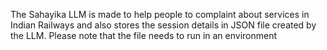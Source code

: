 The Sahayika LLM is made to help people to complaint about services in Indian Railways and also stores the session details in JSON file created by the LLM.
Please note that the file needs to run in an environment 
